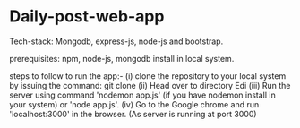 # Daily-post-web-app

Tech-stack: Mongodb, express-js, node-js and bootstrap.

prerequisites: npm, node-js, mongodb install in local system.

steps to follow to run the app:-
(i) clone the repository to your local system by issuing the command: git clone 
(ii) Head over to directory Edi
(iii) Run the server using command 'nodemon app.js' (if you have nodemon install in your system)
     or 'node app.js'.
(iv) Go to the Google chrome and run 'localhost:3000' in the browser. (As server is running at port 3000)
